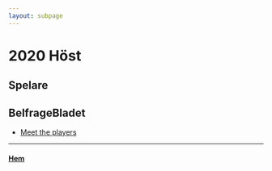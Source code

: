 ```yaml
---
layout: subpage
---
```


# 2020 Höst

## Spelare

## BelfrageBladet
- [Meet the players](https://vossaxel.github.io/inkomp/res/mtp2020H.pdf)

* * *

#### [Hem](./)
